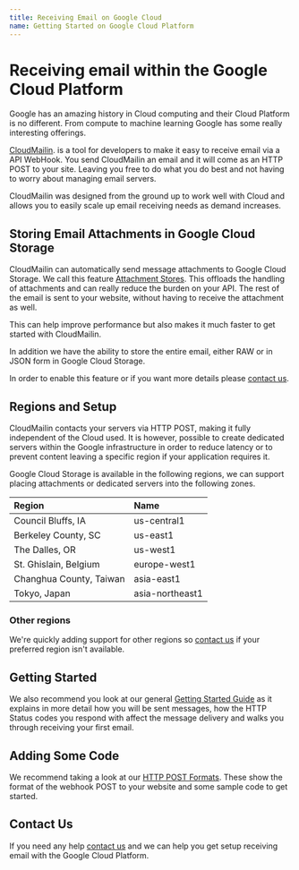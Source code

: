 ```yaml
---
title: Receiving Email on Google Cloud
name: Getting Started on Google Cloud Platform
---
```


# Receiving email within the Google Cloud Platform

Google has an amazing history in Cloud computing and their Cloud Platform is no different.
From compute to machine learning Google has some really interesting offerings.

[CloudMailin](http://www.cloudmailin.com/). is a tool for developers to make it easy to receive
email via a API WebHook.
You send CloudMailin an email and it will come as an HTTP POST to your site. Leaving you free
to do what you do best and not having to worry about managing email servers.

CloudMailin was designed from the ground up to work well with Cloud and allows you to easily scale
up email receiving needs as demand increases.

## Storing Email Attachments in Google Cloud Storage

CloudMailin can automatically send message attachments to Google Cloud Storage. We call this
feature [Attachment Stores](/receiving_email/attachments/).
This offloads the handling of attachments and can really reduce the burden on your API.
The rest of the email is sent to your website, without having to receive the attachment as well.

This can help improve performance but also makes it much faster to get started with CloudMailin.

In addition we have the ability to store the entire email, either RAW or in JSON form in
Google Cloud Storage.

In order to enable this feature or if you want more details please
[contact us](http://www.cloudmailin.com/contact_us).

## Regions and Setup

CloudMailin contacts your servers via HTTP POST, making it fully independent of the Cloud used.
It is however, possible to create dedicated servers within the Google infrastructure in order to
reduce latency or to prevent content leaving a specific region if your application requires it.

Google Cloud Storage is available in the following regions, we can support placing attachments or
dedicated servers into the following zones.

| Region                  | Name            |
|:------------------------|:----------------|
| Council Bluffs, IA      | us-central1     |
| Berkeley County, SC     | us-east1        |
| The Dalles, OR          | us-west1        |
| St. Ghislain, Belgium   | europe-west1    |
| Changhua County, Taiwan | asia-east1      |
| Tokyo, Japan            | asia-northeast1 |

### Other regions

We're quickly adding support for other regions so
[contact us](http://www.cloudmailin.com/contact_us)
if your preferred region isn't available.

## Getting Started

We also recommend you look at our general [Getting Started Guide](/getting_started/) as it explains
in more detail how you will be sent messages, how the HTTP Status codes you respond with affect the
message delivery and walks you through receiving your first email.

## Adding Some Code

We recommend taking a look at our [HTTP POST Formats](/http_post_formats/). These show the format
of the webhook POST to your website and some sample code to get started.

## Contact Us
If you need any help [contact us](http://www.cloudmailin.com/contact_us) and we can help you
get setup receiving email with the Google Cloud Platform.
